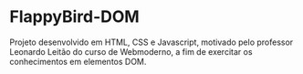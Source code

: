 # FlappyBird-DOM

Projeto desenvolvido em HTML, CSS e Javascript, motivado pelo professor Leonardo Leitão do curso de Webmoderno, a fim de exercitar os conhecimentos em elementos DOM.
